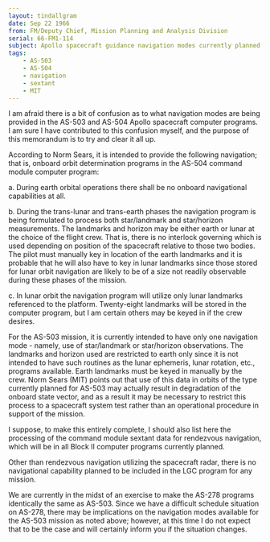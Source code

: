 ```yaml
---
layout: tindallgram
date: Sep 22 1966
from: FM/Deputy Chief, Mission Planning and Analysis Division
serial: 66-FM1-114
subject: Apollo spacecraft guidance navigation modes currently planned for AS-503 and AS-504
tags:
    - AS-503
    - AS-504
    - navigation
    - sextant
    - MIT
---
```

I am afraid there is a bit of confusion as to what navigation modes are
being provided in the AS-503 and AS-504 Apollo spacecraft computer programs.
I am sure I have contributed to this confusion myself, and the
purpose of this memorandum is to try and clear it all up.

According to Norm Sears, it is intended to provide the following navigation;
that is, onboard orbit determination programs in the AS-504
command module computer program:

a.  During earth orbital operations there shall be no onboard
navigational capabilities at all.

b.  During the trans-lunar and trans-earth phases the navigation
program is being formulated to process both star/landmark and star/horizon
measurements.  The landmarks and horizon may be either earth or
lunar at the choice of the flight crew.  That is, there is no interlock
governing which is used depending on position of the spacecraft relative
to those two bodies.  The pilot must manually key in location of the
earth landmarks and it is probable that he will also have to key in lunar
landmarks since those stored for lunar orbit navigation are likely to be
of a size not readily observable during these phases of the mission.

c.  In lunar orbit the navigation program will utilize only lunar
landmarks referenced to the platform.  Twenty-eight landmarks will be
stored in the computer program, but I am certain others may be keyed in
if the crew desires.

For the AS-503 mission, it is currently intended to have only one navigation
mode - namely, use of star/landmark or star/horizon observations.
The landmarks and horizon used are restricted to earth only since it is
not intended to have such routines as the lunar ephemeris, lunar rotation,
etc., programs available.  Earth landmarks must be keyed in manually by
the crew.  Norm Sears (MIT) points out that use of this data in orbits of
the type currently planned for AS-503 may actually result in degradation
of the onboard state vector, and as a result it may be necessary to
restrict this process to a spacecraft system test rather than an operational
procedure in support of the mission.

I suppose, to make this entirely complete, I should also list here the
processing of the command module sextant data for rendezvous navigation,
which will be in all Block II computer programs currently planned.

Other than rendezvous navigation utilizing the spacecraft radar, there
is no navigational capability planned to be included in the LGC program
for any mission.

We are currently in the midst of an exercise to make the AS-278 programs
identically the same as AS-503.  Since we have a difficult schedule
situation on AS-278, there may be implications on the navigation modes
available for the AS-503 mission as noted above; however, at this time
I do not expect that to be the case and will certainly inform you if the
situation changes.
